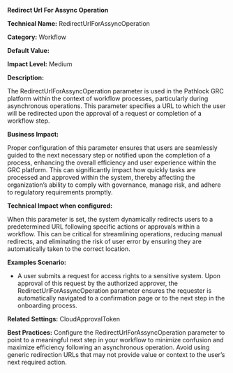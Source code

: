 **Redirect Url For Assync Operation**

**Technical Name:** RedirectUrlForAssyncOperation

**Category:** Workflow

**Default Value:**

**Impact Level:** Medium

**Description:**

The RedirectUrlForAssyncOperation parameter is used in the Pathlock GRC platform within the context of workflow processes, particularly during asynchronous operations. This parameter specifies a URL to which the user will be redirected upon the approval of a request or completion of a workflow step.

**Business Impact:**

Proper configuration of this parameter ensures that users are seamlessly guided to the next necessary step or notified upon the completion of a process, enhancing the overall efficiency and user experience within the GRC platform. This can significantly impact how quickly tasks are processed and approved within the system, thereby affecting the organization’s ability to comply with governance, manage risk, and adhere to regulatory requirements promptly.

**Technical Impact when configured:**

When this parameter is set, the system dynamically redirects users to a predetermined URL following specific actions or approvals within a workflow. This can be critical for streamlining operations, reducing manual redirects, and eliminating the risk of user error by ensuring they are automatically taken to the correct location.

**Examples Scenario:**

- A user submits a request for access rights to a sensitive system. Upon approval of this request by the authorized approver, the RedirectUrlForAssyncOperation parameter ensures the requester is automatically navigated to a confirmation page or to the next step in the onboarding process.

**Related Settings:** CloudApprovalToken

**Best Practices:** Configure the RedirectUrlForAssyncOperation parameter to point to a meaningful next step in your workflow to minimize confusion and maximize efficiency following an asynchronous operation. Avoid using generic redirection URLs that may not provide value or context to the user’s next required action.